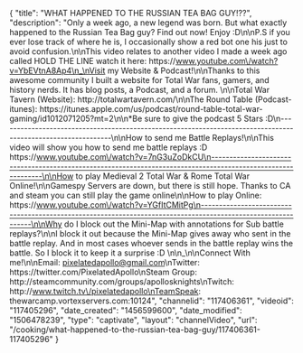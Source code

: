 {
    "title": "WHAT HAPPENED TO THE RUSSIAN TEA BAG GUY!??",
    "description": "Only a week ago, a new legend was born.  But what exactly happened to the Russian Tea Bag guy?  Find out now!  Enjoy :D\n\nP.S if you ever lose track of where he is, I occasionally show a red bot one his just to avoid confusion.\n\nThis video relates to another video I made a week ago called HOLD THE LINE watch it here: https:\/\/www.youtube.com\/watch?v=YbEVtnA8Ap4\n_\nVisit my Website & Podcast!\n\nThanks to this awesome community I built a website for Total War fans, gamers, and history nerds.  It has blog posts, a Podcast, and a forum.  \n\nTotal War Tavern (Website): http:\/\/totalwartavern.com\/\n\nThe Round Table (Podcast-itunes): https:\/\/itunes.apple.com\/us\/podcast\/round-table-total-war-gaming\/id1012071205?mt=2\n\n*Be sure to give the podcast 5 Stars :D\n-------------------------------------------------------------------------------------------------------------\n\nHow to send me Battle Replays!\n\nThis video will show you how to send me battle replays :D https:\/\/www.youtube.com\/watch?v=7nG3uZoDkCU\n-------------------------------------------------------------------------------------------------------------\n\nHow to play Medieval 2 Total War & Rome Total War Online!\n\nGamespy Servers are down, but there is still hope.  Thanks to CA and steam you can still play the game online\n\nHow to play Online: https:\/\/www.youtube.com\/watch?v=YGfItCMitPg\n-------------------------------------------------------------------------------------------------------------\n\nWhy do I block out the Mini-Map with annotations for Sub battle replays?\n\nI block it out because the Mini-Map gives away who sent in the battle replay.  And in most cases whoever sends in the battle replay wins the battle.  So I block it to keep it a surprise :D  \n\n_\n\nConnect With me!\n\nEmail: pixelatedapollo@gmail.com\nTwitter: https:\/\/twitter.com\/PixelatedApollo\nSteam Group:  http:\/\/steamcommunity.com\/groups\/apollosknights\nTwitch: http:\/\/www.twitch.tv\/pixelatedapollo\nTeamSpeak: thewarcamp.vortexservers.com:10124",
    "channelid": "117406361",
    "videoid": "117405296",
    "date_created": "1456599600",
    "date_modified": "1506478239",
    "type": "captivate",
    "layout": "channelVideo",
    "url": "\/cooking\/what-happened-to-the-russian-tea-bag-guy\/117406361-117405296"
}